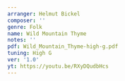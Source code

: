 ```yaml
---
arranger: Helmut Bickel
composer: ''
genre: Folk
name: Wild Mountain Thyme
notes: ''
pdf: Wild_Mountain_Thyme-high-g.pdf
tuning: High G
ver: '1.0'
yt: https://youtu.be/RXyDQudbHcs
---
```

